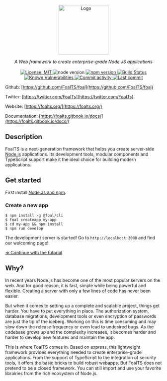 <p align="center">
  <a href="https://foalts.org" target="blank">
    <img src="https://raw.githubusercontent.com/FoalTS/foal/master/docs/logo_title.png" height="160px" alt="Logo" />
  </a>
  <br>
</p>

<p align="center">
  <i>A Web framework to create enterprise-grade Node.JS applications</i>
  <br>
  <br>
  <a href="https://github.com/FoalTS/foal/blob/master/LICENSE">
    <img src="https://img.shields.io/badge/License-MIT-blue.svg" alt="License: MIT">
  </a>
  <img src="https://img.shields.io/badge/node-%3E%3D8-brightgreen.svg" alt="node version">
  <a href="https://badge.fury.io/js/%40foal%2Fcli">
    <img src="https://badge.fury.io/js/%40foal%2Fcli.svg" alt="npm version">
  </a>
  <a href="https://travis-ci.org/FoalTS/foal">
    <img src="https://travis-ci.org/FoalTS/foal.svg?branch=add-travis" alt="Build Status">
  </a>
  <a href="https://snyk.io/test/npm/@foal/cli">
    <img src="https://snyk.io/test/npm/@foal/cli/badge.svg" alt="Known Vulnerabilities">
  </a>
  <a href="https://github.com/FoalTS/foal/commits/master">
    <img src="https://img.shields.io/github/commit-activity/y/FoalTS/foal.svg" alt="Commit activity">
  </a>
  <a href="https://github.com/FoalTS/foal/commits/master">
    <img src="https://img.shields.io/github/last-commit/FoalTS/foal.svg" alt="Last commit">
  </a>
</p>

Github: [https://github.com/FoalTS/foal](https://github.com/FoalTS/foal)

Twitter: [https://twitter.com/FoalTs](https://twitter.com/FoalTs)

Website: [https://foalts.org/](https://foalts.org/)

Documentation: [https://foalts.gitbook.io/docs/](https://foalts.gitbook.io/docs/)

## Description

FoalTS is a next-generation framework that helps you create server-side [Node.js](https://nodejs.org) applications. Its development tools, modular components and TypeScript support make it the ideal choice for building modern applications.

## Get started

First install [Node.Js and npm](https://nodejs.org/en/download/).

### Create a new app

```
$ npm install -g @foal/cli
$ foal createapp my-app
$ cd my-app && npm install
$ npm run develop
```

The development server is started! Go to `http://localhost:3000` and find our welcoming page!

[=> Continue with the tutorial](https://foalts.gitbook.io/docs/content/)


## Why?

In recent years Node.js has become one of the most popular servers on the web. And for good reason, it is fast, simple while being powerful and flexible. Creating a server with only a few lines of code has never been easier. 

But when it comes to setting up a complete and scalable project, things get harder. You have to put everything in place. The authorization system, database migrations, development tools or even encryption of passwords are just the tip of the iceberg. Working on this is time consuming and may slow down the release frequency or even lead to undesired bugs. As the codebase grows up and the complexity increases, it becomes harder and harder to develop new features and maintain the app.

This is where FoalTS comes in. Based on express, this lightweight framework provides everything needed to create enterprise-grade applications. From the support of TypeScript to the integration of security tools, it offers the basic bricks to build robust webapps. But FoalTS does not pretend to be a closed framework. You can still import and use your favorite librairies from the rich ecosystem of Node.js.